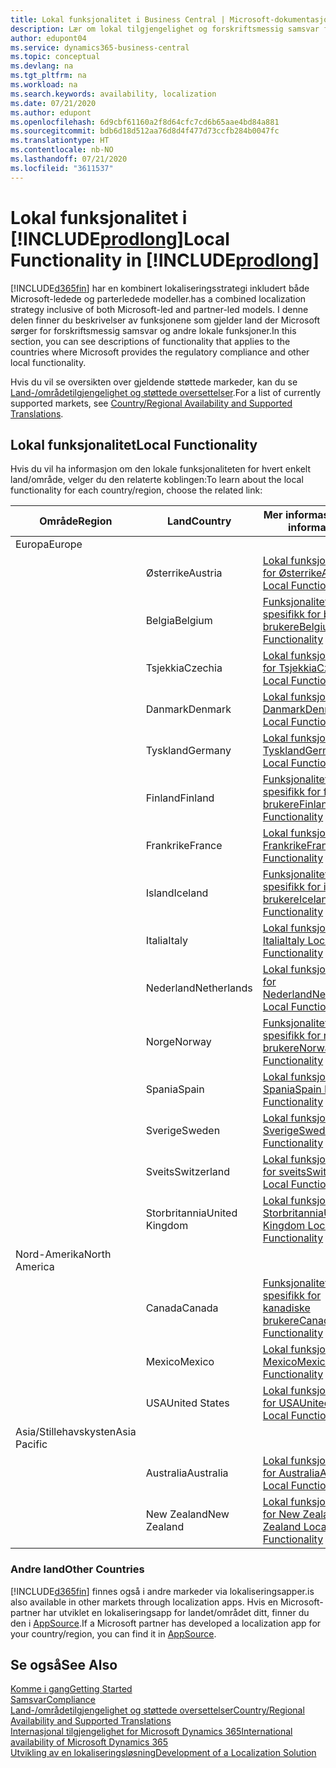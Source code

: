 ```yaml
---
title: Lokal funksjonalitet i Business Central | Microsoft-dokumentasjon
description: Lær om lokal tilgjengelighet og forskriftsmessig samsvar for Dynamics 365 Business Central.
author: edupont04
ms.service: dynamics365-business-central
ms.topic: conceptual
ms.devlang: na
ms.tgt_pltfrm: na
ms.workload: na
ms.search.keywords: availability, localization
ms.date: 07/21/2020
ms.author: edupont
ms.openlocfilehash: 6d9cbf61160a2f8d64cfc7cd6b65aae4bd84a881
ms.sourcegitcommit: bdb6d18d512aa76d8d4f477d73ccfb284b0047fc
ms.translationtype: HT
ms.contentlocale: nb-NO
ms.lasthandoff: 07/21/2020
ms.locfileid: "3611537"
---
```

# <a name="local-functionality-in-prodlong"></a><span data-ttu-id="2099c-103">Lokal funksjonalitet i [!INCLUDE[prodlong](includes/prodlong.md)]</span><span class="sxs-lookup"><span data-stu-id="2099c-103">Local Functionality in [!INCLUDE[prodlong](includes/prodlong.md)]</span></span>

[!INCLUDE[d365fin](includes/d365fin_md.md)] <span data-ttu-id="2099c-104">har en kombinert lokaliseringsstrategi inkludert både Microsoft-ledede og parterledede modeller.</span><span class="sxs-lookup"><span data-stu-id="2099c-104">has a combined localization strategy inclusive of both Microsoft-led and partner-led models.</span></span> <span data-ttu-id="2099c-105">I denne delen finner du beskrivelser av funksjonene som gjelder land der Microsoft sørger for forskriftsmessig samsvar og andre lokale funksjoner.</span><span class="sxs-lookup"><span data-stu-id="2099c-105">In this section, you can see descriptions of functionality that applies to the countries where Microsoft provides the regulatory compliance and other local functionality.</span></span>  

<span data-ttu-id="2099c-106">Hvis du vil se oversikten over gjeldende støttede markeder, kan du se [Land-/områdetilgjengelighet og støttede oversettelser](/dynamics365/business-central/dev-itpro/compliance/apptest-countries-and-translations?toc=/dynamics365/business-central/toc.json).</span><span class="sxs-lookup"><span data-stu-id="2099c-106">For a list of currently supported markets, see [Country/Regional Availability and Supported Translations](/dynamics365/business-central/dev-itpro/compliance/apptest-countries-and-translations?toc=/dynamics365/business-central/toc.json).</span></span>  

## <a name="local-functionality"></a><span data-ttu-id="2099c-107">Lokal funksjonalitet</span><span class="sxs-lookup"><span data-stu-id="2099c-107">Local Functionality</span></span>

<span data-ttu-id="2099c-108">Hvis du vil ha informasjon om den lokale funksjonaliteten for hvert enkelt land/område, velger du den relaterte koblingen:</span><span class="sxs-lookup"><span data-stu-id="2099c-108">To learn about the local functionality for each country/region, choose the related link:</span></span>

| <span data-ttu-id="2099c-109">Område</span><span class="sxs-lookup"><span data-stu-id="2099c-109">Region</span></span> | <span data-ttu-id="2099c-110">Land</span><span class="sxs-lookup"><span data-stu-id="2099c-110">Country</span></span> | <span data-ttu-id="2099c-111">Mer informasjon</span><span class="sxs-lookup"><span data-stu-id="2099c-111">More information</span></span> |
| --- | --- |--- |
| <span data-ttu-id="2099c-112">Europa</span><span class="sxs-lookup"><span data-stu-id="2099c-112">Europe</span></span> |  | |
|        | <span data-ttu-id="2099c-113">Østerrike</span><span class="sxs-lookup"><span data-stu-id="2099c-113">Austria</span></span> | [<span data-ttu-id="2099c-114">Lokal funksjonalitet for Østerrike</span><span class="sxs-lookup"><span data-stu-id="2099c-114">Austria Local Functionality</span></span>](localfunctionality/austria/austria-local-functionality.md) |
|        | <span data-ttu-id="2099c-115">Belgia</span><span class="sxs-lookup"><span data-stu-id="2099c-115">Belgium</span></span> | [<span data-ttu-id="2099c-116">Funksjonalitet som er spesifikk for belgiske brukere</span><span class="sxs-lookup"><span data-stu-id="2099c-116">Belgium Local Functionality</span></span>](localfunctionality/belgium/belgium-local-functionality.md) |
|        | <span data-ttu-id="2099c-117">Tsjekkia</span><span class="sxs-lookup"><span data-stu-id="2099c-117">Czechia</span></span> | [<span data-ttu-id="2099c-118">Lokal funksjonalitet for Tsjekkia</span><span class="sxs-lookup"><span data-stu-id="2099c-118">Czech Local Functionality</span></span>](localfunctionality/czech/czech-local-functionality.md) |
|        | <span data-ttu-id="2099c-119">Danmark</span><span class="sxs-lookup"><span data-stu-id="2099c-119">Denmark</span></span> | [<span data-ttu-id="2099c-120">Lokal funksjonalitet, Danmark</span><span class="sxs-lookup"><span data-stu-id="2099c-120">Denmark Local Functionality</span></span>](localfunctionality/denmark/denmark-local-functionality.md) |
|        | <span data-ttu-id="2099c-121">Tyskland</span><span class="sxs-lookup"><span data-stu-id="2099c-121">Germany</span></span> | [<span data-ttu-id="2099c-122">Lokal funksjonalitet, Tyskland</span><span class="sxs-lookup"><span data-stu-id="2099c-122">Germany Local Functionality</span></span>](localfunctionality/germany/germany-local-functionality.md) |
|        | <span data-ttu-id="2099c-123">Finland</span><span class="sxs-lookup"><span data-stu-id="2099c-123">Finland</span></span> | [<span data-ttu-id="2099c-124">Funksjonalitet som er spesifikk for finske brukere</span><span class="sxs-lookup"><span data-stu-id="2099c-124">Finland Local Functionality</span></span>](localfunctionality/finland/finland-local-functionality.md) |
|        | <span data-ttu-id="2099c-125">Frankrike</span><span class="sxs-lookup"><span data-stu-id="2099c-125">France</span></span> | [<span data-ttu-id="2099c-126">Lokal funksjonalitet, Frankrike</span><span class="sxs-lookup"><span data-stu-id="2099c-126">France Local Functionality</span></span>](localfunctionality/france/france-local-functionality.md) |
|        | <span data-ttu-id="2099c-127">Island</span><span class="sxs-lookup"><span data-stu-id="2099c-127">Iceland</span></span> | [<span data-ttu-id="2099c-128">Funksjonalitet som er spesifikk for islandske brukere</span><span class="sxs-lookup"><span data-stu-id="2099c-128">Iceland Local Functionality</span></span>](localfunctionality/iceland/iceland-local-functionality.md) |
|        | <span data-ttu-id="2099c-129">Italia</span><span class="sxs-lookup"><span data-stu-id="2099c-129">Italy</span></span> | [<span data-ttu-id="2099c-130">Lokal funksjonalitet, Italia</span><span class="sxs-lookup"><span data-stu-id="2099c-130">Italy Local Functionality</span></span>](localfunctionality/italy/italy-local-functionality.md) |
|        | <span data-ttu-id="2099c-131">Nederland</span><span class="sxs-lookup"><span data-stu-id="2099c-131">Netherlands</span></span> | [<span data-ttu-id="2099c-132">Lokal funksjonalitet for Nederland</span><span class="sxs-lookup"><span data-stu-id="2099c-132">Netherlands Local Functionality</span></span>](localfunctionality/netherlands/netherlands-local-functionality.md) |
|        | <span data-ttu-id="2099c-133">Norge</span><span class="sxs-lookup"><span data-stu-id="2099c-133">Norway</span></span> | [<span data-ttu-id="2099c-134">Funksjonalitet som er spesifikk for norske brukere</span><span class="sxs-lookup"><span data-stu-id="2099c-134">Norway Local Functionality</span></span>](localfunctionality/norway/norway-local-functionality.md) |
|        | <span data-ttu-id="2099c-135">Spania</span><span class="sxs-lookup"><span data-stu-id="2099c-135">Spain</span></span> | [<span data-ttu-id="2099c-136">Lokal funksjonalitet, Spania</span><span class="sxs-lookup"><span data-stu-id="2099c-136">Spain Local Functionality</span></span>](localfunctionality/spain/spain-local-functionality.md) |
|        | <span data-ttu-id="2099c-137">Sverige</span><span class="sxs-lookup"><span data-stu-id="2099c-137">Sweden</span></span> | [<span data-ttu-id="2099c-138">Lokal funksjonalitet, Sverige</span><span class="sxs-lookup"><span data-stu-id="2099c-138">Sweden Local Functionality</span></span>](localfunctionality/sweden/sweden-local-functionality.md) |
|        | <span data-ttu-id="2099c-139">Sveits</span><span class="sxs-lookup"><span data-stu-id="2099c-139">Switzerland</span></span> | [<span data-ttu-id="2099c-140">Lokal funksjonalitet for sveits</span><span class="sxs-lookup"><span data-stu-id="2099c-140">Switzerland Local Functionality</span></span>](localfunctionality/switzerland/switzerland-local-functionality.md) |
|        | <span data-ttu-id="2099c-141">Storbritannia</span><span class="sxs-lookup"><span data-stu-id="2099c-141">United Kingdom</span></span> | [<span data-ttu-id="2099c-142">Lokal funksjonalitet, Storbritannia</span><span class="sxs-lookup"><span data-stu-id="2099c-142">United Kingdom Local Functionality</span></span>](localfunctionality/unitedkingdom/united-kingdom-local-functionality.md) |
| <span data-ttu-id="2099c-143">Nord-Amerika</span><span class="sxs-lookup"><span data-stu-id="2099c-143">North America</span></span> |       |  |
|        | <span data-ttu-id="2099c-144">Canada</span><span class="sxs-lookup"><span data-stu-id="2099c-144">Canada</span></span>|[<span data-ttu-id="2099c-145">Funksjonalitet som er spesifikk for kanadiske brukere</span><span class="sxs-lookup"><span data-stu-id="2099c-145">Canada Local Functionality</span></span>](localfunctionality/canada/canada-local-functionality.md) |
|        | <span data-ttu-id="2099c-146">Mexico</span><span class="sxs-lookup"><span data-stu-id="2099c-146">Mexico</span></span> | [<span data-ttu-id="2099c-147">Lokal funksjonalitet, Mexico</span><span class="sxs-lookup"><span data-stu-id="2099c-147">Mexico Local Functionality</span></span>](localfunctionality/mexico/mexico-local-functionality.md) |
|        | <span data-ttu-id="2099c-148">USA</span><span class="sxs-lookup"><span data-stu-id="2099c-148">United States</span></span>|[<span data-ttu-id="2099c-149">Lokal funksjonalitet for USA</span><span class="sxs-lookup"><span data-stu-id="2099c-149">United States Local Functionality</span></span>](localfunctionality/unitedstates/united-states-local-functionality.md) |
| <span data-ttu-id="2099c-150">Asia/Stillehavskysten</span><span class="sxs-lookup"><span data-stu-id="2099c-150">Asia Pacific</span></span> |       |  |
|        | <span data-ttu-id="2099c-151">Australia</span><span class="sxs-lookup"><span data-stu-id="2099c-151">Australia</span></span> | [<span data-ttu-id="2099c-152">Lokal funksjonalitet for Australia</span><span class="sxs-lookup"><span data-stu-id="2099c-152">Australia Local Functionality</span></span>](localfunctionality/australia/australia-local-functionality.md) |
|        | <span data-ttu-id="2099c-153">New Zealand</span><span class="sxs-lookup"><span data-stu-id="2099c-153">New Zealand</span></span> | [<span data-ttu-id="2099c-154">Lokal funksjonalitet for New Zealand</span><span class="sxs-lookup"><span data-stu-id="2099c-154">New Zealand Local Functionality</span></span>](localfunctionality/newzealand/new-zealand-local-functionality.md) |

### <a name="other-countries"></a><span data-ttu-id="2099c-155">Andre land</span><span class="sxs-lookup"><span data-stu-id="2099c-155">Other Countries</span></span>

[!INCLUDE[d365fin](includes/d365fin_md.md)] <span data-ttu-id="2099c-156">finnes også i andre markeder via lokaliseringsapper.</span><span class="sxs-lookup"><span data-stu-id="2099c-156">is also available in other markets through localization apps.</span></span> <span data-ttu-id="2099c-157">Hvis en Microsoft-partner har utviklet en lokaliseringsapp for landet/området ditt, finner du den i [AppSource](https://appsource.microsoft.com/product/dynamics-365-business-central/).</span><span class="sxs-lookup"><span data-stu-id="2099c-157">If a Microsoft partner has developed a localization app for your country/region, you can find it in [AppSource](https://appsource.microsoft.com/product/dynamics-365-business-central/).</span></span>

## <a name="see-also"></a><span data-ttu-id="2099c-158">Se også</span><span class="sxs-lookup"><span data-stu-id="2099c-158">See Also</span></span>

[<span data-ttu-id="2099c-159">Komme i gang</span><span class="sxs-lookup"><span data-stu-id="2099c-159">Getting Started</span></span>](product-get-started.md)  
[<span data-ttu-id="2099c-160">Samsvar</span><span class="sxs-lookup"><span data-stu-id="2099c-160">Compliance</span></span>](compliance/compliance-overview.md)  
[<span data-ttu-id="2099c-161">Land-/områdetilgjengelighet og støttede oversettelser</span><span class="sxs-lookup"><span data-stu-id="2099c-161">Country/Regional Availability and Supported Translations</span></span>](/dynamics365/business-central/dev-itpro/compliance/apptest-countries-and-translations?toc=/dynamics365/business-central/toc.json)  
[<span data-ttu-id="2099c-162">Internasjonal tilgjengelighet for Microsoft Dynamics 365</span><span class="sxs-lookup"><span data-stu-id="2099c-162">International availability of Microsoft Dynamics 365</span></span>](/dynamics365/get-started/availability)  
[<span data-ttu-id="2099c-163">Utvikling av en lokaliseringsløsning</span><span class="sxs-lookup"><span data-stu-id="2099c-163">Development of a Localization Solution</span></span>](/dynamics365/business-central/dev-itpro/developer/readiness/readiness-develop-localization)  
